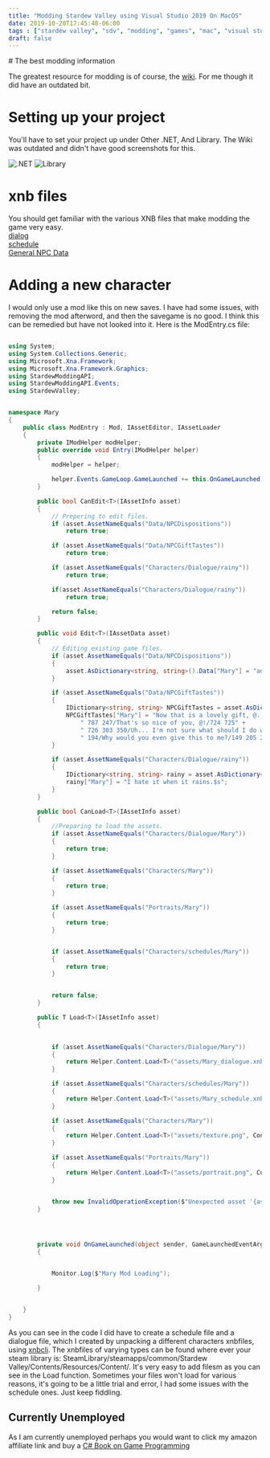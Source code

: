 ```yaml
---
title: "Modding Stardew Valley using Visual Studio 2019 On MacOS"
date: 2019-10-20T17:45:48-06:00
tags : ["stardew valley", "sdv", "modding", "games", "mac", "visual studio"]
draft: false
---
```

<link rel="stylesheet" href="https://openmonstervision.github.io/prism.css" />
<script src="https://openmonstervision.github.io/prism.js" type="text/javascript"></script>
# The best modding information

The greatest resource for modding is of course, the [wiki](https://stardewvalleywiki.com/Modding:Player_Guide/Getting_Started). For me though it did have an outdated bit.

# Setting up your project

You'll have to set your project up under Other .NET, And Library. The Wiki was outdated and didn't have good screenshots for this.

![.NET](https://openmonstervision.github.io/blog/images/one.png)
![Library](https://openmonstervision.github.io/blog/images/two.png)


# xnb files
You should get familiar with the various XNB files that make modding the game very easy.
<br />
[dialog](https://stardewvalleywiki.com/Modding:Dialogue)
<br />
[schedule](https://stardewvalleywiki.com/Modding:Schedule_data)
<br />
[General NPC Data](https://stardewvalleywiki.com/Modding:NPC_data)

# Adding a new character

I would only use a mod like this on new saves. I have had some issues, with removing the mod afterword, and then the savegame is no good. I think this can be remedied but have not looked into it.
Here is the ModEntry.cs file:
``` csharp

using System;
using System.Collections.Generic;
using Microsoft.Xna.Framework;
using Microsoft.Xna.Framework.Graphics;
using StardewModdingAPI;
using StardewModdingAPI.Events;
using StardewValley;


namespace Mary
{
    public class ModEntry : Mod, IAssetEditor, IAssetLoader
    {
        private IModHelper modHelper;
        public override void Entry(IModHelper helper)
        {
            modHelper = helper;

            helper.Events.GameLoop.GameLaunched += this.OnGameLaunched;
        }

        public bool CanEdit<T>(IAssetInfo asset)
        {
            // Prepering to edit files.
            if (asset.AssetNameEquals("Data/NPCDispositions"))
                return true;

            if (asset.AssetNameEquals("Data/NPCGiftTastes"))
                return true;

            if (asset.AssetNameEquals("Characters/Dialogue/rainy"))
                return true;

            if(asset.AssetNameEquals("Characters/Dialogue/rainy"))
                return true;

            return false;
        }

        public void Edit<T>(IAssetData asset)
        {
            // Editing existing game files.
            if (asset.AssetNameEquals("Data/NPCDispositions"))
            {
                asset.AsDictionary<string, string>().Data["Mary"] = "adult/shy/outgoing/positive/female/datable/null/Town/fall 9//Tent 2 3/Mary";
            }

            if (asset.AssetNameEquals("Data/NPCGiftTastes"))
            {
                IDictionary<string, string> NPCGiftTastes = asset.AsDictionary<string, string>().Data;
                NPCGiftTastes["Mary"] = "Now that is a lovely gift, @. It will really help me!/227 228 220 428 440" +
                    " 787 247/That's so nice of you, @!/724 725" +
                    " 726 303 350/Uh... I'm not sure what should I do with this./2 24 90 174 190 336" +
                    " 194/Why would you even give this to me?/149 205 281 404 420 422/Thank you.//";
            }

            if (asset.AssetNameEquals("Characters/Dialogue/rainy"))
            {
                IDictionary<string, string> rainy = asset.AsDictionary<string, string>().Data;
                rainy["Mary"] = "I hate it when it rains.$s";
            }
        }

        public bool CanLoad<T>(IAssetInfo asset)
        {
            //Preparing to load the assets.
            if (asset.AssetNameEquals("Characters/Dialogue/Mary"))
            {
                return true;
            }

            if (asset.AssetNameEquals("Characters/Mary"))
            {
                return true;
            }

            if (asset.AssetNameEquals("Portraits/Mary"))
            {
                return true;
            }


            if (asset.AssetNameEquals("Characters/schedules/Mary"))
            {
                return true;
            }


            return false;
        }

        public T Load<T>(IAssetInfo asset)
        {
         

            if (asset.AssetNameEquals("Characters/Dialogue/Mary"))
            {
                return Helper.Content.Load<T>("assets/Mary_dialogue.xnb", ContentSource.ModFolder);
            }

            if (asset.AssetNameEquals("Characters/schedules/Mary"))
            {
                return Helper.Content.Load<T>("assets/Mary_schedule.xnb", ContentSource.ModFolder);
            }

            if (asset.AssetNameEquals("Characters/Mary"))
            {
                return Helper.Content.Load<T>("assets/texture.png", ContentSource.ModFolder);
            }

            if (asset.AssetNameEquals("Portraits/Mary"))
            {
                return Helper.Content.Load<T>("assets/portrait.png", ContentSource.ModFolder);
            }


            throw new InvalidOperationException($"Unexpected asset '{asset.AssetName}'.");
        }




        private void OnGameLaunched(object sender, GameLaunchedEventArgs e)
        {


            Monitor.Log($"Mary Mod Loading");

        }


    }
}
```

As you can see in the code I did have to create a schedule file and a dialogue file, which I created by unpacking a different characters xnbfiles, using [xnbcli](https://github.com/LeonBlade/xnbcli). The xnbfiles of varying types can be found where ever your steam library is: SteamLibrary/steamapps/common/Stardew Valley/Contents/Resources/Content/. It's very easy to add filesm as you can see in the Load function. Sometimes your files won't load for various reasons, it's going to be a little trial and error, I had some issues with the schedule ones. Just keep fiddling. 

## Currently Unemployed

As I am currently unemployed perhaps you would want to click my amazon affiliate link and buy a [C# Book on Game Programming](https://www.amazon.com/gp/product/0134659864/ref=as_li_qf_asin_il_tl?ie=UTF8&tag=bsdpblog-20&creative=9325&linkCode=as2&creativeASIN=0134659864&linkId=7ab0cb6cfa0116eee2d1f1c12caddab9)


